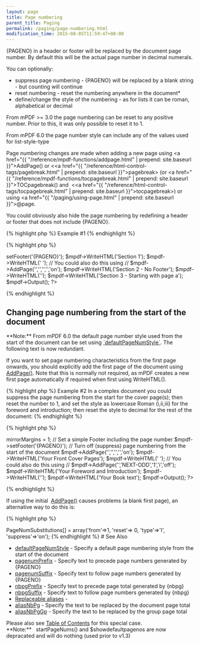 ```yaml
---
layout: page
title: Page numbering
parent_title: Paging
permalink: /paging/page-numbering.html
modification_time: 2015-08-05T11:59:47+00:00
---
```


{PAGENO} in a header or footer will be replaced by the document page number. By default this will be the actual page number in decimal numerals.

You can optionally:

<ul>
<li> suppress page numbering - {PAGENO} will be replaced by a blank string - but counting will continue</li>
<li>reset numbering - reset the numbering anywhere in the document*</li>
<li>define/change the style of the numbering - as for lists it can be roman, alphabetical or decimal</li>
</ul>

From mPDF &gt;= 3.0 the page numbering can be reset to any positive number. Prior to this, it was only possible to reset it to 1.

From mPDF 6.0 the page number style can include any of the values used for list-style-type

Page numbering changes are made when adding a new page using <a href="{{ "/reference/mpdf-functions/addpage.html" | prepend: site.baseurl }}">AddPage()</a> or &lt;<a href="{{ "/reference/html-control-tags/pagebreak.html" | prepend: site.baseurl }}">pagebreak</a>&gt; (or <a href="{{ "/reference/mpdf-functions/tocpagebreak.html" | prepend: site.baseurl }}">TOCpagebreak()</a> and  &lt;<a href="{{ "/reference/html-control-tags/tocpagebreak.html" | prepend: site.baseurl }}">tocpagebreak</a>&gt;) or using <a href="{{ "/paging/using-page.html" | prepend: site.baseurl }}">@page</a>.

You could obviously also hide the page numbering by redefining a header or footer that does not include {PAGENO}.

{% highlight php %}
Example #1
{% endhighlight %}

{% highlight php %}
<?php

<?

$mpdf = new mPDF();

// Set a simple Footer including the page number

$mpdf->setFooter('{PAGENO}');

$mpdf->WriteHTML('Section 1');

$mpdf->WriteHTML('
');

// You could also do this using

// $mpdf->AddPage('','','','','on');

$mpdf->WriteHTML('Section 2 - No Footer');

$mpdf->WriteHTML('<pagebreak resetpagenum="1" pagenumstyle="a" suppress="off" />');

$mpdf->WriteHTML('Section 3 - Starting with page a');

$mpdf->Output();

?>
{% endhighlight %}

## Changing page numbering from the start of the document

<div class="alert alert-info" role="alert">**Note:** From mPDF 6.0 the default page number style used from the start of the document can be set using <a href="{{ "/reference/mpdf-variables/defaultpagenumstyle.html" | prepend: site.baseurl }}">`defaultPageNumStyle`</a>. The following text is now redundant.</div>
<p>If you want to set page numbering characteristics from the first page onwards, you should explicitly add the first page of the document using <a href="{{ "/reference/mpdf-functions/addpage.html" | prepend: site.baseurl }}">AddPage()</a>. Note that this is normally not required, as mPDF creates a new first page automatically if required when first using WriteHTML().

{% highlight php %}
Example #2 In a complex document you could suppress the page numbering from the start for the cover page(s); then reset the number to 1, and set the style as lowercase Roman (i,ii,iii) for the foreword and introduction; then reset the style to decimal for the rest of the document:
{% endhighlight %}

{% highlight php %}
<?php

<?

$mpdf = new mPDF();

// Double-side document - mirror margins

$mpdf->mirrorMargins = 1;

// Set a simple Footer including the page number

$mpdf->setFooter('{PAGENO}');

// Turn off (suppress) page numbering from the start of the document

$mpdf->AddPage('','','','','on');

$mpdf->WriteHTML('Your Front Cover Pages');

$mpdf->WriteHTML('
');

// You could also do this using

// $mpdf->AddPage('','NEXT-ODD','1','i','off');

$mpdf->WriteHTML('Your Foreword and Introduction');

$mpdf->WriteHTML('<pagebreak type="NEXT-ODD" pagenumstyle="1" />');

$mpdf->WriteHTML('Your Book text');

$mpdf->Output();

?>
{% endhighlight %}

<p>If using the initial  <a href="{{ "/reference/mpdf-functions/addpage.html" | prepend: site.baseurl }}">AddPage()</a> causes problems (a blank first page), an alternative way to do this is:

{% highlight php %}
<?php

$mpdf->PageNumSubstitutions[] = array('from'=>1, 'reset'=> 0, 'type'=>'I', 'suppress'=>'on');
{% endhighlight %}

# See Also

<ul>
<li class="manual_boxlist"><a href="{{ "/reference/mpdf-variables/defaultpagenumstyle.html" | prepend: site.baseurl }}">defaultPageNumStyle</a> - Specify a default page numbering style from the start of the document</li>
<li class="manual_boxlist"><a href="{{ "/reference/mpdf-variables/pagenumprefix.html" | prepend: site.baseurl }}">pagenumPrefix</a> - Specify text to precede page numbers generated by {PAGENO}</li>
<li class="manual_boxlist"><a href="{{ "/reference/mpdf-variables/pagenumsuffix.html" | prepend: site.baseurl }}">pagenumSuffix</a> - Specify text to follow page numbers generated by {PAGENO}</li>
<li class="manual_boxlist"><a href="{{ "/reference/mpdf-variables/nbpgprefix.html" | prepend: site.baseurl }}">nbpgPrefix</a> - Specify text to precede page total generated by {nbpg}</li>
<li class="manual_boxlist"><a href="{{ "/reference/mpdf-variables/nbpgsuffix.html" | prepend: site.baseurl }}">nbpgSuffix</a> - Specify text to follow page numbers generated by {nbpg}</li>
<li class="manual_boxlist"><a href="{{ "/what-else-can-i-do/replaceable-aliases.html" | prepend: site.baseurl }}">Replaceable aliases</a> - </li>
<li class="manual_boxlist"><a href="{{ "/reference/mpdf-variables/aliasnbpg.html" | prepend: site.baseurl }}">aliasNbPg</a> - Specify the text to be replaced by the document page total</li>
<li class="manual_boxlist"><a href="{{ "/reference/mpdf-variables/aliasnbpggp.html" | prepend: site.baseurl }}">aliasNbPgGp</a> - Specify the text to be replaced by the group page total</li>
</ul>

Please also see <a href="http://mpdf1.com/documentation/table-of-contents">Table of Contents</a> for this special case.

<div class="alert alert-info" role="alert">**Note:**   startPageNums() and <span class="parameter">$showdefaultpagenos</span> are now depracated and will do nothing (used prior to v1.3)</div>

